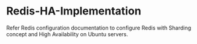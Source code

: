 # Redis-HA-Implementation

Refer Redis configuration documentation to configure Redis with Sharding concept and High Availability on Ubuntu servers.
